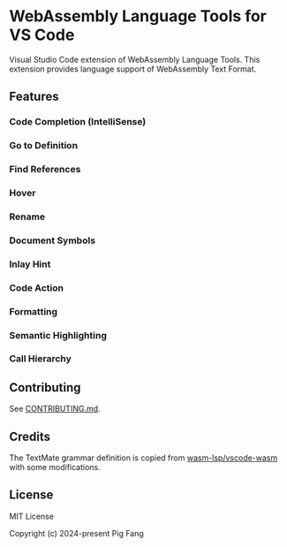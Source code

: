 # WebAssembly Language Tools for VS Code

Visual Studio Code extension of WebAssembly Language Tools.
This extension provides language support of WebAssembly Text Format.

## Features

### Code Completion (IntelliSense)

### Go to Definition

### Find References

### Hover

### Rename

### Document Symbols

### Inlay Hint

### Code Action

### Formatting

### Semantic Highlighting

### Call Hierarchy

## Contributing

See [CONTRIBUTING.md](.github/CONTRIBUTING.md).

## Credits

The TextMate grammar definition is copied from [wasm-lsp/vscode-wasm](https://github.com/wasm-lsp/vscode-wasm/blob/main/contributes/grammars/wat.json) with some modifications.

## License

MIT License

Copyright (c) 2024-present Pig Fang
